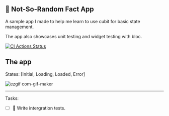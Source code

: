 ## 📮 Not-So-Random Fact App
A sample app I made to help me learn to use cubit for basic state management.

The app also showcases unit testing and widget testing with bloc.

[![CI Actions Status](https://github.com/gerryau/cubit_state_test/workflows/flutter-ci/badge.svg)](https://github.com/gerryau/cubit_state_test/actions)

## The app
States: [Initial, Loading, Loaded, Error]

![ezgif com-gif-maker](https://user-images.githubusercontent.com/29995627/162943838-aac401ad-aca9-4f2b-b691-4db44c41b4d3.gif)

---
Tasks:
- [ ] 🚥 Write intergration tests.
